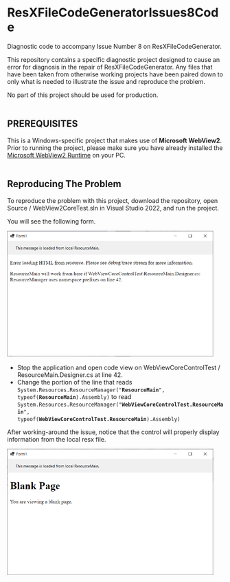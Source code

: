 # ResXFileCodeGeneratorIssues8Code
Diagnostic code to accompany Issue Number 8 on ResXFileCodeGenerator.

This repository contains a specific diagnostic project designed to cause an error for diagnosis in the repair of ResXFileCodeGenerator. Any files that have been taken from otherwise working projects have been paired down to only what is needed to illustrate the issue and reproduce the problem.

No part of this project should be used for production.<br /><br />

## PREREQUISITES
This is a Windows-specific project that makes use of **Microsoft WebView2**. Prior to running the project, please make sure you have already installed the [Microsoft WebView2 Runtime](https://developer.microsoft.com/en-us/microsoft-edge/webview2/) on your PC.<br /><br />

## Reproducing The Problem
To reproduce the problem with this project, download the repository, open Source / WebView2CoreTest.sln in Visual Studio 2022, and run the project.

You will see the following form.

<img src="Images/Form1WithError.png" style="width:5in;height:3.05in" />

 - Stop the application and open code view on WebViewCoreControlTest / ResourceMain.Designer.cs at line 42.
 - Change the portion of the line that reads <code>System.Resources.ResourceManager("<b>ResourceMain</b>", typeof(<b>ResourceMain</b>).Assembly)</code> to read <code>System.Resources.ResourceManager("<b>WebViewCoreControlTest.ResourceMain</b>", typeof(<b>WebViewCoreControlTest.ResourceMain</b>).Assembly)</code>

After working-around the issue, notice that the control will properly display information from the local resx file.

<img src="Images/Form1WithoutError.png" style="width:5in;height:3.05in" />




